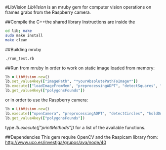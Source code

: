 #LibVision
*LibVision* is an mruby gem for computer vision operations
on frames grabs from the Raspberry camera.

##Compile the C++the shared library 
Instructions are inside the 
```sh
cd lib; make
sudo make install
make clean
```
##Building mruby 
```sh
./run_test.rb
```

##Run from mruby
In order to work on static image loaded from memory:
```ruby
lb = LibVision.new()
lb.set_value4key(["imagePath", "*yourAbsolutePathToImage*"])
lb.execute(["loadImageFromMem", "preprocessingADPT", "detectSquares", "saveCandidates"])
lb.get_value4key(["polygonsFounds"])
```
or in order to use the Raspberry camera:

```ruby
lb = LibVision.new()
lb.execute(["openCamera", "preprocessingADPT", "detectCircles", "holdOnlyRightColored", "saveCandidates"])
lb.get_value4key(["polygonsFounds"])
```

type *lb.execute(["printMethods"])* for a list of the available functions.

##Dependencies
This gem require OpenCV and the Raspicam library from: http://www.uco.es/investiga/grupos/ava/node/40